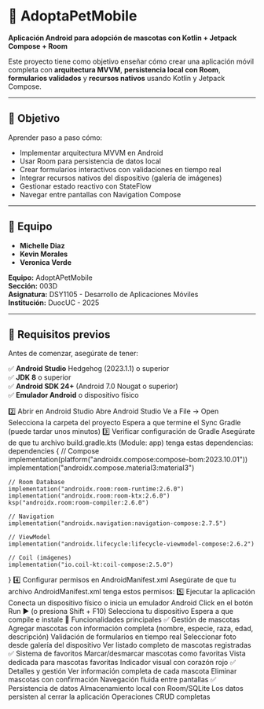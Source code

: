 # 🐾 AdoptaPetMobile
**Aplicación Android para adopción de mascotas con Kotlin + Jetpack Compose + Room**

Este proyecto tiene como objetivo enseñar cómo crear una aplicación móvil completa con **arquitectura MVVM**, **persistencia local con Room**, **formularios validados** y **recursos nativos** usando Kotlin y Jetpack Compose.

---

## 🚀 Objetivo

Aprender paso a paso cómo:
- Implementar arquitectura MVVM en Android
- Usar Room para persistencia de datos local
- Crear formularios interactivos con validaciones en tiempo real
- Integrar recursos nativos del dispositivo (galería de imágenes)
- Gestionar estado reactivo con StateFlow
- Navegar entre pantallas con Navigation Compose

---

## 👥 Equipo

- **Michelle Diaz**
- **Kevin Morales**
- **Veronica Verde**

**Equipo:** AdoptAPetMobile  
**Sección:** 003D  
**Asignatura:** DSY1105 - Desarrollo de Aplicaciones Móviles  
**Institución:** DuocUC - 2025

---

## 🧩 Requisitos previos

Antes de comenzar, asegúrate de tener:

✅ **Android Studio** Hedgehog (2023.1.1) o superior  
✅ **JDK 8** o superior  
✅ **Android SDK 24+** (Android 7.0 Nougat o superior)  
✅ **Emulador Android** o dispositivo físico



2️⃣ Abrir en Android Studio
Abre Android Studio
Ve a File → Open
Selecciona la carpeta del proyecto
Espera a que termine el Sync Gradle (puede tardar unos minutos)
3️⃣ Verificar configuración de Gradle
Asegúrate de que tu archivo build.gradle.kts (Module: app) tenga estas dependencias:
dependencies {
    // Compose
    implementation(platform("androidx.compose:compose-bom:2023.10.01"))
    implementation("androidx.compose.material3:material3")
    
    // Room Database
    implementation("androidx.room:room-runtime:2.6.0")
    implementation("androidx.room:room-ktx:2.6.0")
    ksp("androidx.room:room-compiler:2.6.0")
    
    // Navigation
    implementation("androidx.navigation:navigation-compose:2.7.5")
    
    // ViewModel
    implementation("androidx.lifecycle:lifecycle-viewmodel-compose:2.6.2")
    
    // Coil (imágenes)
    implementation("io.coil-kt:coil-compose:2.5.0")
}
4️⃣ Configurar permisos en AndroidManifest.xml
Asegúrate de que tu archivo AndroidManifest.xml tenga estos permisos:
<uses-permission android:name="android.permission.READ_MEDIA_IMAGES" />
<uses-permission android:name="android.permission.READ_EXTERNAL_STORAGE"
    android:maxSdkVersion="32" />
5️⃣ Ejecutar la aplicación
Conecta un dispositivo físico o inicia un emulador Android
Click en el botón Run ▶️ (o presiona Shift + F10)
Selecciona tu dispositivo
Espera a que compile e instale
📱 Funcionalidades principales
✅ Gestión de mascotas
Agregar mascotas con información completa (nombre, especie, raza, edad, descripción)
Validación de formularios en tiempo real
Seleccionar foto desde galería del dispositivo
Ver listado completo de mascotas registradas
✅ Sistema de favoritos
Marcar/desmarcar mascotas como favoritas
Vista dedicada para mascotas favoritas
Indicador visual con corazón rojo
✅ Detalles y gestión
Ver información completa de cada mascota
Eliminar mascotas con confirmación
Navegación fluida entre pantallas
✅ Persistencia de datos
Almacenamiento local con Room/SQLite
Los datos persisten al cerrar la aplicación
Operaciones CRUD completas
